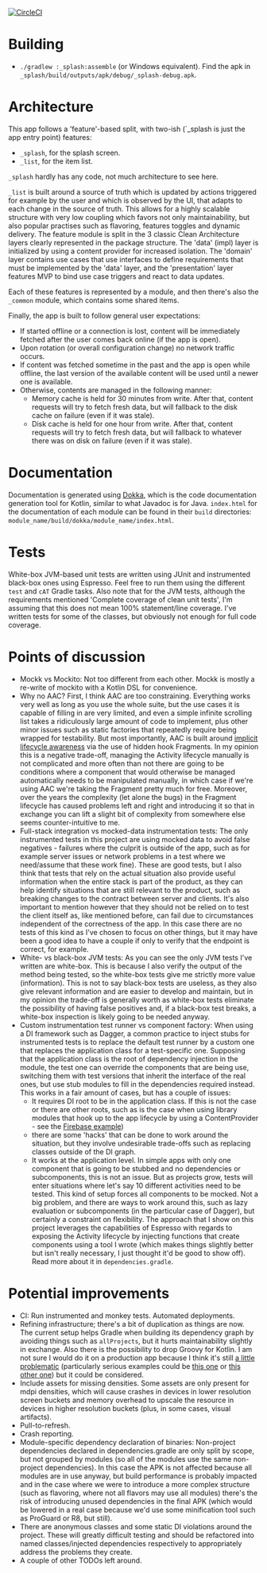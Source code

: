 [![CircleCI](https://circleci.com/gh/stoyicker/ivv.svg?style=svg&circle-token=a93f0b6033d7f45400ccdc85011af61352da6521)](https://circleci.com/gh/stoyicker/ivv)

# Building
* `./gradlew :_splash:assemble` (or Windows equivalent). Find the apk in 
`_splash/build/outputs/apk/debug/_splash-debug.apk`.

# Architecture
This app follows a 'feature'-based split, with two-ish (`_splash is just the app entry point) 
features:
* `_splash`, for the splash screen.
* `_list`, for the item list.

`_splash` hardly has any code, not much architecture to see here.

`_list` is built around a source of truth which is updated by actions triggered for example by the 
user and which is observed by the UI, that adapts to each change in the source of truth. This allows 
for a highly scalable structure with very low coupling which favors not only maintainability, 
but also popular practises such as flavoring, features toggles and dynamic delivery.
The feature module is split in the 3 classic Clean Architecture layers clearly represented in the 
package structure. The 'data' (impl) layer is initialized by using a content provider for increased
isolation. The 'domain' layer contains use cases that use interfaces to define requirements that 
must be implemented by the 'data' layer, and the 'presentation' layer features MVP to bind use case 
triggers and react to data updates.

Each of these features is represented by a module, and then there's also the `_common` module, which contains some shared items.

Finally, the app is built to follow general user expectations: 
* If started offline or a connection is lost, content will be immediately fetched after the user 
comes back online (if the app is open).
* Upon rotation (or overall configuration change) no network traffic occurs.
* If content was fetched sometime in the past and the app is open while offline, the last version of
the available content will be used until a newer one is available. 
* Otherwise, contents are managed in the following manner:
    * Memory cache is held for 30 minutes from write. After that, content requests will try to fetch
    fresh data, but will fallback to the disk cache on failure (even if it was stale).
    * Disk cache is held for one hour from write. After that, content requests will try to fetch 
    fresh data, but will fallback to whatever there was on disk on failure (even if it was stale).    

# Documentation
Documentation is generated using [Dokka](https://github.com/Kotlin/dokka), which is the
code documentation generation tool for Kotlin, similar to what Javadoc is for Java.
`index.html` for the documentation of each module can be found in their `build` directories:
`module_name/build/dokka/module_name/index.html`.

# Tests
White-box JVM-based unit tests are written using JUnit and instrumented black-box ones using 
Espresso. Feel free to run them using the different `test` and `cAT` Gradle tasks.
Also note that for the JVM tests, although the requirements mentioned 'Complete coverage of clean 
unit tests', I'm assuming that this does not mean 100% statement/line coverage. I've written tests
for some of the classes, but obviously not enough for full code coverage.

# Points of discussion
* Mockk vs Mockito: Not too different from each other. Mockk is mostly a re-write of mockito with a
Kotlin DSL for convenience.
* Why no AAC? First, I think AAC are too constraining. Everything works very well as long as you use
the whole suite, but the use cases it is capable of filling in are very limited, and even a simple
infinite scrolling list takes a ridiculously large amount of code to implement, plus other minor 
issues such as static factories that repeatedly require being wrapped for testability. But most 
importantly, AAC is built around [implicit lifecycle awareness](https://developer.android.com/reference/androidx/lifecycle/LifecycleOwner.html)
via the use of hidden hook Fragments. In my opinion this is a negative trade-off, managing the
Activity lifecycle manually is not complicated and more often than not there are going to be 
conditions where a component that would otherwise be managed automatically needs to be manipulated 
manually, in which case if we're using AAC we're taking the Fragment pretty much for free. Moreover,
over the years the complexity (let alone the bugs) in the Fragment lifecycle has caused problems 
left and right and introducing it so that in exchange you can lift a slight bit of complexity from 
somewhere else seems counter-intuitive to me.
* Full-stack integration vs mocked-data instrumentation tests: The only instrumented tests in this 
project are using mocked data to avoid false negatives - failures where the culprit is outside of 
the app, such as for example server issues or network problems in a test where we need/assume that 
these work fine). These are good tests, but I also think that tests that rely on the actual 
situation also provide useful information when the entire stack is part of the product, as they can 
help identify situations that are still relevant to the product, such as breaking changes to the 
contract between server and clients. It's also important to mention however that they should not be 
relied on to test the client itself as, like mentioned before, can fail due to circumstances 
independent of the correctness of the app.
In this case there are no tests of this kind as I've chosen to focus on other things, but it may
have been a good idea to have a couple if only to verify that the endpoint is correct, for example.
* White- vs black-box JVM tests: As you can see the only JVM tests I've written are white-box. This
is because I also verify the output of the method being tested, so the white-box tests give me 
strictly more value (information). This is not to say black-box tests are useless, as they also
give relevant information and are easier to develop and maintain, but in my opinion the trade-off is
generally worth as white-box tests eliminate the possibility of having false positives and, if a 
black-box test breaks, a white-box inspection is likely going to be needed anyway.
* Custom instrumentation test runner vs component factory: When using a DI framework such as Dagger,
a common practice to inject stubs for instrumented tests is to replace the default test runner by a 
custom one that replaces the application class for a test-specific one. Supposing that the 
application class is the root of dependency injection in the module, the test one can override the 
components that are being use, switching them with test versions that inherit the interface of the 
real ones, but use stub modules to fill in the dependencies required instead. This works in a fair
amount of cases, but has a couple of issues:
    * It requires DI root to be in the application class. If this is not the case or there are other
    roots, such as is the case when using library modules that hook up to the app lifecycle by using
    a ContentProvider - see the [Firebase example](https://firebase.googleblog.com/2016/12/how-does-firebase-initialize-on-android.html))
    - there are some 'hacks' that can be done to work around the situation, but they involve 
    undesirable trade-offs such as replacing classes outside of the DI graph.
    * It works at the application level. In simple apps with only one component that is going to be
    stubbed and no dependencies or subcomponents, this is not an issue. But as projects grow, tests
    will enter situations where let's say 10 different activities need to be tested. This kind of 
    setup forces all components to be mocked. Not a big problem, and there are ways to work around 
    this, such as lazy evaluation or subcomponents (in the particular case of Dagger), but certainly
    a constraint on flexibility.
The approach that I show on this project leverages the capabilities of Espresso with regards to 
exposing the Activity lifecycle by injecting functions that create components using a tool I wrote 
(which makes things slightly better but isn't really necessary, I just thought it'd be good to show
off). Read more about it in `dependencies.gradle`.

# Potential improvements
* CI: Run instrumented and monkey tests. Automated deployments.
* Refining infrastructure; there's a bit of duplication as things are now. The current setup helps 
Gradle when building its dependency graph by avoiding things such as `allProjects`, but it hurts 
maintainability slightly in exchange. Also there is the possibility to drop Groovy for Kotlin. I am 
not sure I would do it on a production app because I think it's still [a little problematic](https://youtrack.jetbrains.com/issues?q=-Resolved%20build.gradle.kts%20sort%20by:%20Priority%20asc) 
(particularly serious examples could be [this one](https://youtrack.jetbrains.com/issue/KT-11978) 
or [this other one](https://youtrack.jetbrains.com/issue/KT-26983)) but it could be considered.
* Include assets for missing densities. Some assets are only present for mdpi densities, which will 
cause crashes in devices in lower resolution screen buckets and memory overhead to upscale the 
resource in devices in higher resolution buckets (plus, in some cases, visual artifacts).
* Pull-to-refresh.
* Crash reporting.
* Module-specific dependency declaration of binaries: Non-project dependencies declared in 
dependencies.gradle are only split by scope, but not grouped by modules (so all of the modules use 
the same non-project dependencies). In this case the APK is not affected because all modules are in
use anyway, but build performance is probably impacted and in the case where we were to introduce a
more complex structure (such as flavoring, where not all flavors may use all modules) there's the
risk of introducing unused dependencies in the final APK (which would be lowered in a real case
because we'd use some minification tool such as ProGuard or R8, but still).
* There are anonymous classes and some static DI violations around the project. These will greatly 
difficult testing and should be refactored into named classes/injected dependencies respectively to
appropriately address the problems they create.
* A couple of other TODOs left around.
